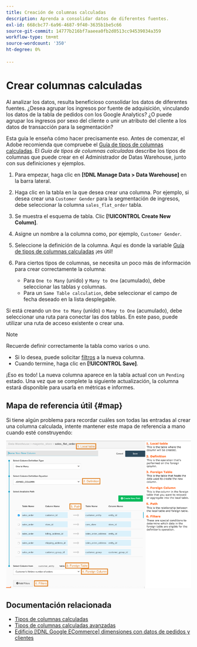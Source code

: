 ```yaml
---
title: Creación de columnas calculadas
description: Aprenda a consolidar datos de diferentes fuentes.
exl-id: 668cbc77-6a96-4687-9f40-3635b1be5c66
source-git-commit: 14777b216bf7aaeea0fb2d0513cc94539034a359
workflow-type: tm+mt
source-wordcount: '350'
ht-degree: 0%

---
```


# Crear columnas calculadas

Al analizar los datos, resulta beneficioso consolidar los datos de diferentes fuentes. ¿Desea agrupar los ingresos por fuente de adquisición, vinculando los datos de la tabla de pedidos con los Google Analytics? ¿O puede agrupar los ingresos por sexo del cliente o unir un atributo del cliente a los datos de transacción para la segmentación?

Esta guía le enseña cómo hacer precisamente eso. Antes de comenzar, el Adobe recomienda que compruebe el [Guía de tipos de columnas calculadas](../../data-analyst/data-warehouse-mgr/calc-column-types.md). El _Guía de tipos de columnas calculadas_ describe los tipos de columnas que puede crear en el Administrador de Datas Warehouse, junto con sus definiciones y ejemplos.

1. Para empezar, haga clic en **[!DNL Manage Data > Data Warehouse]** en la barra lateral.

1. Haga clic en la tabla en la que desea crear una columna. Por ejemplo, si desea crear una `Customer Gender` para la segmentación de ingresos, debe seleccionar la columna `sales_flat_order` tabla.

1. Se muestra el esquema de tabla. Clic **[!UICONTROL Create New Column]**.

1. Asigne un nombre a la columna como, por ejemplo, `Customer Gender`.

1. Seleccione la definición de la columna. Aquí es donde la variable [Guía de tipos de columnas calculadas](../data-warehouse-mgr/calc-column-types.md) ¡es útil!

1. Para ciertos tipos de columnas, se necesita un poco más de información para crear correctamente la columna:
   * Para `One to Many` (unido) y `Many to One` (acumulado), debe seleccionar las tablas y columnas.
   * Para un `Same Table calculation`, debe seleccionar el campo de fecha deseado en la lista desplegable.

Si está creando un `One to Many` (unido) o `Many to One` (acumulado), debe seleccionar una ruta para conectar las dos tablas. En este paso, puede utilizar una ruta de acceso existente o crear una.

>[!NOTE]
>
>Recuerde definir correctamente la tabla como varios o uno.

* Si lo desea, puede solicitar [filtros](../../data-user/reports/ess-manage-data-filters.md) a la nueva columna.
* Cuando termine, haga clic en **[!UICONTROL Save]**.

¡Eso es todo! La nueva columna aparece en la tabla actual con un `Pending` estado. Una vez que se complete la siguiente actualización, la columna estará disponible para usarla en métricas e informes.

## Mapa de referencia útil {#map}

Si tiene algún problema para recordar cuáles son todas las entradas al crear una columna calculada, intente mantener este mapa de referencia a mano cuando esté construyendo:

![](../../assets/Calculated_Columns_Example.png)

## Documentación relacionada

* [Tipos de columnas calculadas](../data-warehouse-mgr/calc-column-types.md)
* [Tipos de columnas calculadas avanzadas](../data-warehouse-mgr/adv-calc-columns.md)
* [Edificio [!DNL Google ECommerce] dimensiones con datos de pedidos y clientes](../data-warehouse-mgr/bldg-google-ecomm-dim.md)
